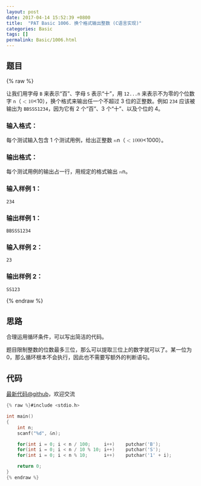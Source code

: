 ```yaml
---
layout: post
date: 2017-04-14 15:52:39 +0800
title:  "PAT Basic 1006. 换个格式输出整数 (C语言实现)"
categories: Basic
tags: []
permalink: Basic/1006.html
---
```


## 题目

{% raw %}<div class="ques-view"><p>让我们用字母 <code>B</code> 来表示“百”、字母 <code>S</code> 表示“十”，用 <code>12...n</code> 来表示不为零的个位数字 <code>n</code>（<span class="katex"><span class="katex-mathml"><math><mrow><mo>&lt;</mo><mn>1</mn><mn>0</mn></mrow>&lt;10</math></span><span aria-hidden="true" class="katex-html"><span class="strut" style="height:0.64444em;"></span><span class="strut bottom" style="height:0.68354em;vertical-align:-0.0391em;"></span><span class="base textstyle uncramped"><span class="mrel">&lt;</span><span class="mord mathrm">1</span><span class="mord mathrm">0</span></span></span></span>），换个格式来输出任一个不超过 3 位的正整数。例如 <code>234</code> 应该被输出为 <code>BBSSS1234</code>，因为它有 2 个“百”、3 个“十”、以及个位的 4。</p>
<h3 id="-">输入格式：</h3>
<p>每个测试输入包含 1 个测试用例，给出正整数 <span class="katex"><span class="katex-mathml"><math><mrow><mi>n</mi></mrow>n</math></span><span aria-hidden="true" class="katex-html"><span class="strut" style="height:0.43056em;"></span><span class="strut bottom" style="height:0.43056em;vertical-align:0em;"></span><span class="base textstyle uncramped"><span class="mord mathit">n</span></span></span></span>（<span class="katex"><span class="katex-mathml"><math><mrow><mo>&lt;</mo><mn>1</mn><mn>0</mn><mn>0</mn><mn>0</mn></mrow>&lt;1000</math></span><span aria-hidden="true" class="katex-html"><span class="strut" style="height:0.64444em;"></span><span class="strut bottom" style="height:0.68354em;vertical-align:-0.0391em;"></span><span class="base textstyle uncramped"><span class="mrel">&lt;</span><span class="mord mathrm">1</span><span class="mord mathrm">0</span><span class="mord mathrm">0</span><span class="mord mathrm">0</span></span></span></span>）。</p>
<h3 id="-">输出格式：</h3>
<p>每个测试用例的输出占一行，用规定的格式输出 <span class="katex"><span class="katex-mathml"><math><mrow><mi>n</mi></mrow>n</math></span><span aria-hidden="true" class="katex-html"><span class="strut" style="height:0.43056em;"></span><span class="strut bottom" style="height:0.43056em;vertical-align:0em;"></span><span class="base textstyle uncramped"><span class="mord mathit">n</span></span></span></span>。</p>
<h3 id="-1-">输入样例 1：</h3>
<pre><code class="lang-in">234
</code></pre>
<h3 id="-1-">输出样例 1：</h3>
<pre><code class="lang-out">BBSSS1234
</code></pre>
<h3 id="-2-">输入样例 2：</h3>
<pre><code class="lang-in">23
</code></pre>
<h3 id="-2-">输出样例 2：</h3>
<pre><code class="lang-out">SS123
</code></pre>
</div>{% endraw %}

## 思路


合理运用循环条件，可以写出简洁的代码。

题目限制整数的位数最多三位，那么可以提取三位上的数字就可以了。某一位为0，那么循环根本不会执行，因此也不需要写额外的判断语句。


## 代码

[最新代码@github](https://github.com/OliverLew/PAT/blob/master/PATBasic/1006.c)，欢迎交流
```c
{% raw %}#include <stdio.h>

int main()
{
    int n;
    scanf("%d", &n);

    for(int i = 0; i < n / 100;     i++)    putchar('B');
    for(int i = 0; i < n / 10 % 10; i++)    putchar('S');
    for(int i = 0; i < n % 10;      i++)    putchar('1' + i);

    return 0;
}
{% endraw %}
```